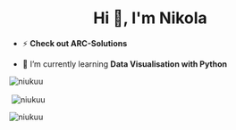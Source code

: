<h1 align="center">Hi 👋, I'm Nikola</h1>




- ⚡ **Check out ARC-Solutions**

- 🏀 I’m currently learning **Data Visualisation with Python**


<p align="left"> <img src="https://komarev.com/ghpvc/?username=niukuu&label=Profile%20views&color=0e75b6&style=flat" alt="niukuu" /> </p>

<p>&nbsp;<img align="center" src="https://github-readme-stats.vercel.app/api?username=niukuu&theme=transparent&show_icons=true&locale=en" alt="niukuu" /></p>

<p><img align="left" src="https://github-readme-stats.vercel.app/api/top-langs?username=niukuu&theme=transparent&show_icons=true&locale=en&layout=compact" alt="niukuu" /></p>
